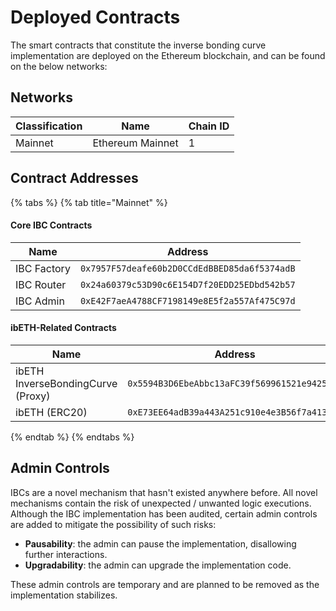 # Deployed Contracts

The smart contracts that constitute the inverse bonding curve implementation are deployed on the Ethereum blockchain, and can be found on the below networks:&#x20;



## Networks

| Classification | Name             | Chain ID |
| -------------- | ---------------- | -------- |
| Mainnet        | Ethereum Mainnet | 1        |



## Contract Addresses

{% tabs %}
{% tab title="Mainnet" %}
#### Core IBC Contracts

| Name        | Address                                      |
| ----------- | -------------------------------------------- |
| IBC Factory | `0x7957F57deafe60b2D0CCdEdBBED85da6f5374adB` |
| IBC Router  | `0x24a60379c53D90c6E154D7f20EDD25EDbd542b57` |
| IBC Admin   | `0xE42F7aeA4788CF7198149e8E5f2a557Af475C97d` |

#### ibETH-Related Contracts

| Name                              | Address                                      |
| --------------------------------- | -------------------------------------------- |
| ibETH InverseBondingCurve (Proxy) | `0x5594B3D6EbeAbbc13aFC39f569961521e9425262` |
| ibETH (ERC20)                     | `0xE73EE64adB39a443A251c910e4e3B56f7a4130DC` |
{% endtab %}
{% endtabs %}



## Admin Controls

IBCs are a novel mechanism that hasn't existed anywhere before. All novel mechanisms contain the risk of unexpected / unwanted logic executions. Although the IBC implementation has been audited, certain admin controls are added to mitigate the possibility of such risks:&#x20;

* **Pausability**: the admin can pause the implementation, disallowing further interactions.&#x20;
* **Upgradability**: the admin can upgrade the implementation code.&#x20;

These admin controls are temporary and are planned to be removed as the implementation stabilizes.&#x20;
